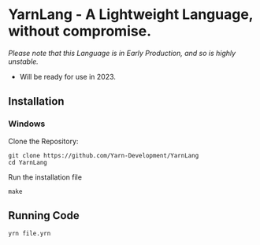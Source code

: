 # YarnLang - A Lightweight Language, without compromise.

*Please note that this Language is in Early Production, and so is highly unstable.*
* Will be ready for use in 2023.
## Installation
### Windows

Clone the Repository:

```
git clone https://github.com/Yarn-Development/YarnLang
cd YarnLang
```
Run the installation file
```
make
```

## Running Code

```
yrn file.yrn
```
